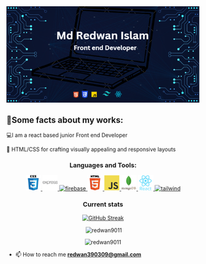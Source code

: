 <div align="center">
<img src="https://raw.githubusercontent.com/redwan9011/redwan9011/main/Capturesssssssss.PNG" alt="">
</div>
<div >
    <h2>🚀Some facts about my works:</h2>
    <p>💻I am a react based junior Front end Developer</p>
    <p>🎨 HTML/CSS for crafting visually appealing and responsive layouts</p>
  
</div>




<h3 align="center">Languages and Tools:</h3>
<div align="center">
<p align="center"> <a href="https://www.w3schools.com/css/" target="_blank" rel="noreferrer"> <img src="https://raw.githubusercontent.com/devicons/devicon/master/icons/css3/css3-original-wordmark.svg" alt="css3" width="40" height="40"/> </a> <a href="https://expressjs.com" target="_blank" rel="noreferrer"> <img src="https://raw.githubusercontent.com/devicons/devicon/master/icons/express/express-original-wordmark.svg" alt="express" width="40" height="40"/> </a> <a href="https://firebase.google.com/" target="_blank" rel="noreferrer"> <img src="https://www.vectorlogo.zone/logos/firebase/firebase-icon.svg" alt="firebase" width="40" height="40"/> </a> <a href="https://www.w3.org/html/" target="_blank" rel="noreferrer"> <img src="https://raw.githubusercontent.com/devicons/devicon/master/icons/html5/html5-original-wordmark.svg" alt="html5" width="40" height="40"/> </a> <a href="https://developer.mozilla.org/en-US/docs/Web/JavaScript" target="_blank" rel="noreferrer"> <img src="https://raw.githubusercontent.com/devicons/devicon/master/icons/javascript/javascript-original.svg" alt="javascript" width="40" height="40"/> </a> <a href="https://www.mongodb.com/" target="_blank" rel="noreferrer"> <img src="https://raw.githubusercontent.com/devicons/devicon/master/icons/mongodb/mongodb-original-wordmark.svg" alt="mongodb" width="40" height="40"/> </a> <a href="https://reactjs.org/" target="_blank" rel="noreferrer"> <img src="https://raw.githubusercontent.com/devicons/devicon/master/icons/react/react-original-wordmark.svg" alt="react" width="40" height="40"/> </a> <a href="https://tailwindcss.com/" target="_blank" rel="noreferrer"> <img src="https://www.vectorlogo.zone/logos/tailwindcss/tailwindcss-icon.svg" alt="tailwind" width="40" height="40"/> </a> </p>
<h3 align="center">Current stats</h3>
<div align="center">
<a align="center"  href="https://git.io/streak-stats"><img src="https://github-readme-streak-stats.herokuapp.com?user=redwan9011&theme=radical&type=png" alt="GitHub Streak" /></a>

</div>
</div>
<div align="center">
<p>&nbsp;<img align="center" src="https://github-readme-stats.vercel.app/api?username=redwan9011&show_icons=true&locale=en" alt="redwan9011" /></p>
</div>

<div align="center">
<p><img  src="https://github-readme-stats.vercel.app/api/top-langs?username=redwan9011&show_icons=true&locale=en&layout=compact" alt="redwan9011" /></p>
</div>


- 📫 How to reach me **redwan390309@gmail.com**
